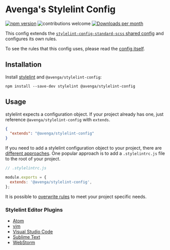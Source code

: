 # Avenga's Stylelint Config

[![npm version](http://img.shields.io/npm/v/@avenga/stylelint-config.svg)](https://www.npmjs.org/package/@avenga/stylelint-config)
![contributions welcome](https://img.shields.io/badge/contributions-welcome-brightgreen.svg?style=flat)
[![Downloads per month](https://img.shields.io/npm/dm/@avenga/stylelint-config.svg)](https://npmcharts.com/compare/@avenga/stylelint-config)

This config extends the [`stylelint-config-standard-scss` shared config](https://github.com/stylelint-scss/stylelint-config-standard-scss) 
and configures its own rules.

To see the rules that this config uses, please read the [config itself](/index.js).

## Installation

Install [stylelint](https://stylelint.io/) and `@avenga/stylelint-config`:

```shell
npm install --save-dev stylelint @avenga/stylelint-config 
```

## Usage

stylelint expects a configuration object. If your project already has one, just reference `@avenga/stylelint-config`
with `extends`.

```json
{
  "extends": "@avenga/stylelint-config"
} 
```
 
If you need to add a stylelint configuration object to your project, there are 
[different approaches](https://stylelint.io/user-guide/configure).
One popular approach is to add a `.stylelintrc.js` file to the root of your project. 

```js
// .stylelintrc.js

module.exports = {
  extends: '@avenga/stylelint-config',
};
```

It is possible to [overwrite rules](https://stylelint.io/user-guide/configure#extends) to meet your project specific 
needs. 

### Stylelint Editor Plugins

- [Atom](https://atom.io/packages/linter-stylelint)
- [vim](https://github.com/vim-syntastic/syntastic/blob/master/syntax_checkers/css/stylelint.vim)
- [Visual Studio Code](https://marketplace.visualstudio.com/items?itemName=stylelint.vscode-stylelint)
- [Sublime Text](https://github.com/SublimeLinter/SublimeLinter-stylelint)
- [WebStorm](https://www.jetbrains.com/help/webstorm/using-stylelint-code-quality-tool.html)
